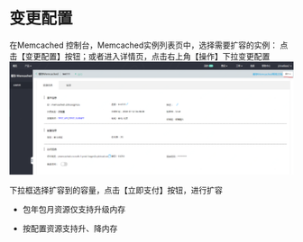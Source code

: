 # 变更配置

在Memcached 控制台，Memcached实例列表页中，选择需要扩容的实例：
点击【变更配置】按钮；或者进入详情页，点击右上角【操作】下拉变更配置
![变更配置](https://github.com/jdcloudcom/cn/blob/JCS-for-Memcached/image/Memcached/change-pw1.png)


下拉框选择扩容到的容量，点击【立即支付】按钮，进行扩容

 - 包年包月资源仅支持升级内存
 
 - 按配置资源支持升、降内存
